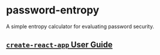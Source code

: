 # password-entropy
A simple entropy calculator for evaluating password security.

## [`create-react-app` User Guide](https://github.com/facebookincubator/create-react-app/blob/master/packages/react-scripts/template/README.md)
